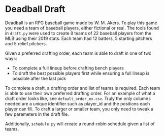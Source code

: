 # Deadball Draft

Deadball is an RPG baseball game made by W. M. Akers. To play this game you need a team of baseball players, either fictional or real. The tools found in `draft.py` were used to create 8 teams of 22 baseball players from the MLB using their 2019 stats. Each team had 12 batters, 5 starting pitchers and 5 relief pitchers.

Given a preferred drafting order, each team is able to draft in one of two ways:
- To complete a full lineup before drafting bench players
- To draft the best possible players first while ensuring a full lineup is possible after the last pick

To complete a draft, a drafting order and list of teams is required. Each team is able to use their own preferred drafting order. For an example of what a draft order looks like, see `default_order_ex.csv`. Truly the only columns needed are a unique identifier such as player_id and the positions each player can fill. To draft a larger or smaller team, you only need to tweak a few parameters in the draft file.

Additionally, `schedule.py` will create a round-robin schedule given a list of teams.
